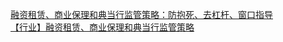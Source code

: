   
[融资租赁、商业保理和典当行监管策略：防抱死、去杠杆、窗口指导](http://www.dianyue.me/archives/116/buymm7ciomseg8u5/)  
[【行业】融资租赁、商业保理和典当行监管策略](http://www.dianyue.me/archives/236/f4kz6zr2olyybhwb/)